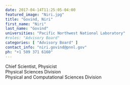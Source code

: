 ```yaml
---
date: 2017-04-14T11:25:05-04:00
featured_image: "Niri.jpg"
title: "Govind, Niri"
first_name: "Niri"
last_name: "Govind"
universities: "Pacific Northwest National Laboratory"
#roles: "Advisory Board"
categories: [ "Advisory Board" ]
contact_info: "niri.govind@pnnl.gov"
ph: "+1 509 371 6160"
---
```


Chief Scientist, Physicist\
Physical Sciences Division\
Physical and Computational Sciences Division





